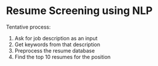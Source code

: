 # Resume Screening using NLP

Tentative process:
1. Ask for job description as an input
2. Get keywords from that description
3. Preprocess the resume database
4. Find the top 10 resumes for the position
